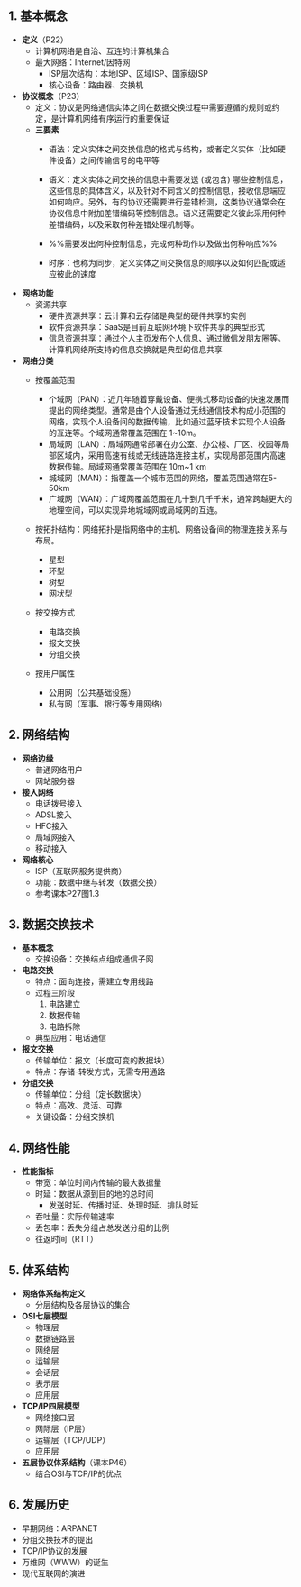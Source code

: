 

## 1. 基本概念
- **定义**（P22）
  - 计算机网络是自治、互连的计算机集合
  - 最大网络：Internet/因特网
    - ISP层次结构：本地ISP、区域ISP、国家级ISP
    - 核心设备：路由器、交换机
- **协议概念**（P23）
  - 定义：协议是网络通信实体之间在数据交换过程中需要遵循的规则或约定，是计算机网络有序运行的重要保证
  - **三要素**
    - 语法：定义实体之间交换信息的格式与结构，或者定义实体（比如硬件设备）之间传输信号的电平等
    - 语义：定义实体之间交换的信息中需要发送 (或包含) 哪些控制信息，这些信息的具体含义，以及针对不同含义的控制信息，接收信息端应如何响应。另外，有的协议还需要进行差错检测，这类协议通常会在协议信息中附加差错编码等控制信息。语义还需要定义彼此采用何种差错编码，以及采取何种差错处理机制等。
    - %%需要发出何种控制信息，完成何种动作以及做出何种响应%%

    - 时序：也称为同步，定义实体之间交换信息的顺序以及如何匹配或适应彼此的速度
- **网络功能**
  - 资源共享
    - 硬件资源共享：云计算和云存储是典型的硬件共享的实例
    - 软件资源共享：SaaS是目前互联网环境下软件共享的典型形式
    - 信息资源共享：通过个人主页发布个人信息、通过微信发朋友圈等。计算机网络所支持的信息交换就是典型的信息共享
- **网络分类**
  - 按覆盖范围
    - 个域网（PAN）：近几年随着穿戴设备、便携式移动设备的快速发展而提出的网络类型。通常是由个人设备通过无线通信技术构成小范围的网络，实现个人设备间的数据传输，比如通过蓝牙技术实现个人设备的互连等。个域网通常覆盖范围在 1~10m。
    - 局域网（LAN）：局域网通常部署在办公室、办公楼、厂区、校园等局部区域内，采用高速有线或无线链路连接主机，实现局部范围内高速数据传输。局域网通常覆盖范围在 10m~1 km
    - 城域网（MAN）：指覆盖一个城市范围的网络，覆盖范围通常在5-50km
    - 广域网（WAN）：广域网覆盖范围在几十到几千千米，通常跨越更大的地理空间，可以实现异地城域网或局域网的互连。

  - 按拓扑结构：网络拓扑是指网络中的主机、网络设备间的物理连接关系与布局。
	  - 星型
	  - 环型
	  - 树型
	  - 网状型
  - 按交换方式
    - 电路交换
    - 报文交换
    - 分组交换
  - 按用户属性
    - 公用网（公共基础设施）
    - 私有网（军事、银行等专用网络）

## 2. 网络结构
- **网络边缘**
  - 普通网络用户
  - 网站服务器
- **接入网络**
  - 电话拨号接入
  - ADSL接入
  - HFC接入
  - 局域网接入
  - 移动接入
- **网络核心**
  - ISP（互联网服务提供商）
  - 功能：数据中继与转发（数据交换）
  - 参考课本P27图1.3

## 3. 数据交换技术
- **基本概念**
  - 交换设备：交换结点组成通信子网
- **电路交换**
  - 特点：面向连接，需建立专用线路
  - 过程三阶段
    1. 电路建立
    2. 数据传输
    3. 电路拆除
  - 典型应用：电话通信
- **报文交换**
  - 传输单位：报文（长度可变的数据块）
  - 特点：存储-转发方式，无需专用通路
- **分组交换**
  - 传输单位：分组（定长数据块）
  - 特点：高效、灵活、可靠
  - 关键设备：分组交换机

## 4. 网络性能
- **性能指标**
  - 带宽：单位时间内传输的最大数据量
  - 时延：数据从源到目的地的总时间
    - 发送时延、传播时延、处理时延、排队时延
  - 吞吐量：实际传输速率
  - 丢包率：丢失分组占总发送分组的比例
  - 往返时间（RTT）

## 5. 体系结构
- **网络体系结构定义**
  - 分层结构及各层协议的集合
- **OSI七层模型**
  - 物理层
  - 数据链路层
  - 网络层
  - 运输层
  - 会话层
  - 表示层
  - 应用层
- **TCP/IP四层模型**
  - 网络接口层
  - 网际层（IP层）
  - 运输层（TCP/UDP）
  - 应用层
- **五层协议体系结构**（课本P46）
  - 结合OSI与TCP/IP的优点

## 6. 发展历史
- 早期网络：ARPANET
- 分组交换技术的提出
- TCP/IP协议的发展
- 万维网（WWW）的诞生
- 现代互联网的演进